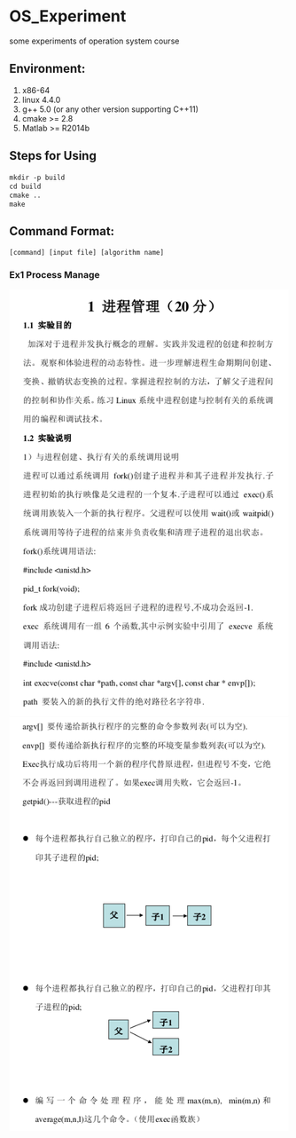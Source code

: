 # OS_Experiment
some experiments of operation system course

## Environment:
  1. x86-64
  2. linux 4.4.0
  3. g++ 5.0 (or any other version supporting C++11)
  4. cmake >= 2.8
  5. Matlab >= R2014b

## Steps for Using
```
mkdir -p build
cd build
cmake ..
make
```

## Command Format:
```
[command] [input file] [algorithm name]
```



### Ex1 Process Manage
![](./doc/1.png) ![](./doc/2.png)

